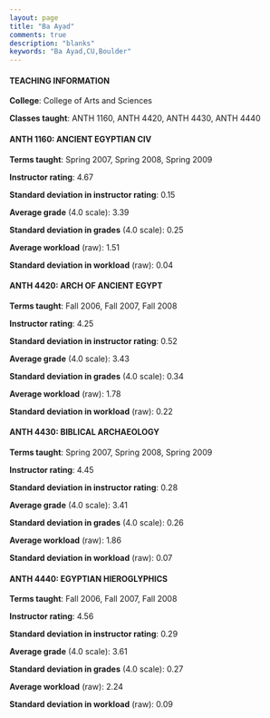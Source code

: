 ```yaml
---
layout: page
title: "Ba Ayad" 
comments: true
description: "blanks"
keywords: "Ba Ayad,CU,Boulder"
---
```

<head>
<script src="https://ajax.googleapis.com/ajax/libs/jquery/2.1.3/jquery.min.js"></script>
<script src="https://dl.dropboxusercontent.com/s/pc42nxpaw1ea4o9/highcharts.js?dl=0"></script>
<!-- <script src="../assets/js/highcharts.js"></script> -->
<style type="text/css">@font-face {
	font-family: "Bebas Neue";
	src: url(https://www.filehosting.org/file/details/544349/BebasNeue Regular.otf) format("opentype");
	}
	h1.Bebas { 
		font-family: "Bebas Neue", Verdana, Tahoma;
	}
</style>
</head>
	   
#### TEACHING INFORMATION

**College**: College of Arts and Sciences

**Classes taught**: ANTH 1160, ANTH 4420, ANTH 4430, ANTH 4440

#### ANTH 1160: ANCIENT EGYPTIAN CIV

**Terms taught**: Spring 2007, Spring 2008, Spring 2009

**Instructor rating**: 4.67

**Standard deviation in instructor rating**: 0.15

**Average grade** (4.0 scale): 3.39

**Standard deviation in grades** (4.0 scale): 0.25

**Average workload** (raw): 1.51

**Standard deviation in workload** (raw): 0.04

#### ANTH 4420: ARCH OF ANCIENT EGYPT

**Terms taught**: Fall 2006, Fall 2007, Fall 2008

**Instructor rating**: 4.25

**Standard deviation in instructor rating**: 0.52

**Average grade** (4.0 scale): 3.43

**Standard deviation in grades** (4.0 scale): 0.34

**Average workload** (raw): 1.78

**Standard deviation in workload** (raw): 0.22

#### ANTH 4430: BIBLICAL ARCHAEOLOGY

**Terms taught**: Spring 2007, Spring 2008, Spring 2009

**Instructor rating**: 4.45

**Standard deviation in instructor rating**: 0.28

**Average grade** (4.0 scale): 3.41

**Standard deviation in grades** (4.0 scale): 0.26

**Average workload** (raw): 1.86

**Standard deviation in workload** (raw): 0.07

#### ANTH 4440: EGYPTIAN HIEROGLYPHICS

**Terms taught**: Fall 2006, Fall 2007, Fall 2008

**Instructor rating**: 4.56

**Standard deviation in instructor rating**: 0.29

**Average grade** (4.0 scale): 3.61

**Standard deviation in grades** (4.0 scale): 0.27

**Average workload** (raw): 2.24

**Standard deviation in workload** (raw): 0.09

